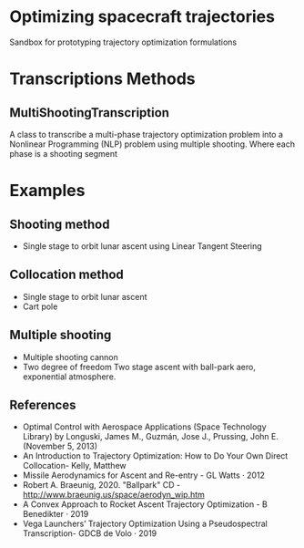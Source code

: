 # Optimizing spacecraft trajectories 

Sandbox for prototyping trajectory optimization formulations 

# Transcriptions Methods
## MultiShootingTranscription
A class to transcribe a multi-phase trajectory optimization problem into a Nonlinear Programming (NLP) problem using multiple shooting. Where each phase is a shooting segment

# Examples 
## Shooting method
 - Single stage to orbit lunar ascent using Linear Tangent Steering 
## Collocation method
 - Single stage to orbit lunar ascent
 - Cart pole 

## Multiple shooting 
 - Multiple shooting cannon 
 - Two degree of freedom Two stage ascent with ball-park aero, exponential atmosphere.
 
## References 
- Optimal Control with Aerospace Applications (Space Technology Library) by Longuski, James M., Guzmán, Jose J., Prussing, John E.(November 5, 2013)
- An Introduction to Trajectory Optimization: How to Do Your Own Direct Collocation- Kelly, Matthew 
- Missile Aerodynamics for Ascent and Re-entry - GL Watts · 2012 
- Robert A. Braeunig, 2020. "Ballpark" CD - <http://www.braeunig.us/space/aerodyn_wip.htm> 
- A Convex Approach to Rocket Ascent Trajectory Optimization - B Benedikter · 2019
- Vega Launchers’ Trajectory Optimization Using a Pseudospectral Transcription- GDCB de Volo · 2019


